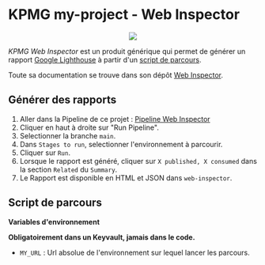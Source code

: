 # KPMG my-project - Web Inspector

<p align="center"><img src="https://developers.google.com/web/tools/lighthouse/images/lighthouse-logo.svg" /></p>

_KPMG Web Inspector_ est un produit générique qui permet de générer un rapport [Google Lighthouse](https://developers.google.com/web/tools/lighthouse) à partir d'un [script de parcours](#script-de-parcours).

Toute sa documentation se trouve dans son dépôt [Web Inspector](https://kpmgfr.visualstudio.com/Plateforme%20Technologique/_git/web-inspector).


## Générer des rapports

1. Aller dans la Pipeline de ce projet : [Pipeline Web Inspector](https://kpmgfr.visualstudio.com/Constellation/_build?definitionId=1049)
2. Cliquer en haut à droite sur "Run Pipeline".
3. Selectionner la branche `main`.
4. Dans `Stages to run`, selectionner l'environnement à parcourir.
5. Cliquer sur `Run`.
6. Lorsque le rapport est généré, cliquer sur `X published, X consumed` dans la section `Related` du `Summary`.
7. Le Rapport est disponible en HTML et JSON dans `web-inspector`.

## Script de parcours

**Variables d'environnement**

**Obligatoirement dans un Keyvault, jamais dans le code.**
* `MY_URL` : Url absolue de l'environnement sur lequel lancer les parcours.
